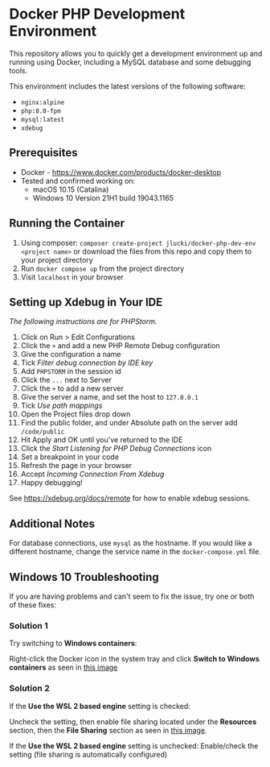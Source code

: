 
# Docker PHP Development Environment

This repository allows you to quickly get a development environment up and running using Docker, including a MySQL database and some debugging tools.

This environment includes the latest versions of the following software:

- `nginx:alpine`
- `php:8.0-fpm`
- `mysql:latest`
- `xdebug`

## Prerequisites

 - Docker - https://www.docker.com/products/docker-desktop
 - Tested and confirmed working on:
	 - macOS 10.15 (Catalina)
	 - Windows 10 Version 21H1 build 19043.1165

## Running the Container

1. Using composer: `composer create-project jlucki/docker-php-dev-env <project name>` or download the files from this repo and copy them to your project directory
3. Run `docker compose up` from the project directory
4. Visit `localhost` in your browser

## Setting up Xdebug in Your IDE

_The following instructions are for PHPStorm._

1. Click on Run > Edit Configurations
2. Click the `+` and add a new PHP Remote Debug configuration
3. Give the configuration a name
4. Tick _Filter debug connection by IDE key_
5. Add `PHPSTORM` in the session id
6. Click the `...` next to Server
7. Click the `+` to add a new server
8. Give the server a name, and set the host to `127.0.0.1`
9. Tick _Use path mappings_
10. Open the Project files drop down
11. Find the public folder, and under Absolute path on the server add `/code/public`
12. Hit Apply and OK until you've returned to the IDE
13. Click the _Start Listening for PHP Debug Connections_ icon
14. Set a breakpoint in your code
15. Refresh the page in your browser
16. Accept _Incoming Connection From Xdebug_
17. Happy debugging!

See https://xdebug.org/docs/remote for how to enable xdebug sessions.

## Additional Notes

For database connections, use `mysql` as the hostname. If you would like a different hostname, change the service name in the `docker-compose.yml` file.

## Windows 10 Troubleshooting

If you are having problems and can't seem to fix the issue, try one or both of these fixes:

### Solution 1
Try switching to **Windows containers**:

Right-click the Docker icon in the system tray and click **Switch to Windows containers** as seen in [this image](https://i.imgur.com/enYmIPH.png)

### Solution 2
If the **Use the WSL 2 based engine** setting is checked:

Uncheck the setting, then enable file sharing located under the **Resources** section, then the **File Sharing** section as seen in [this image](https://i.imgur.com/maub2Wh.png).

If the **Use the WSL 2 based engine** setting is unchecked:
Enable/check the setting (file sharing is automatically configured)
